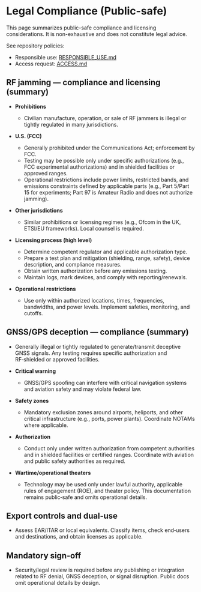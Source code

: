 # Legal Compliance (Public-safe)

This page summarizes public-safe compliance and licensing considerations. It is
non-exhaustive and does not constitute legal advice.

See repository policies:

- Responsible use:
  [RESPONSIBLE_USE.md](https://github.com/JustAGhosT/PhoenixRooivalk/blob/main/RESPONSIBLE_USE.md)
- Access request:
  [ACCESS.md](https://github.com/JustAGhosT/PhoenixRooivalk/blob/main/ACCESS.md)

## RF jamming — compliance and licensing (summary)

- **Prohibitions**

  - Civilian manufacture, operation, or sale of RF jammers is illegal or tightly
    regulated in many jurisdictions.

- **U.S. (FCC)**

  - Generally prohibited under the Communications Act; enforcement by FCC.
  - Testing may be possible only under specific authorizations (e.g., FCC
    experimental authorizations) and in shielded facilities or approved ranges.
  - Operational restrictions include power limits, restricted bands, and
    emissions constraints defined by applicable parts (e.g., Part 5/Part 15 for
    experiments; Part 97 is Amateur Radio and does not authorize jamming).

- **Other jurisdictions**

  - Similar prohibitions or licensing regimes (e.g., Ofcom in the UK, ETSI/EU
    frameworks). Local counsel is required.

- **Licensing process (high level)**

  - Determine competent regulator and applicable authorization type.
  - Prepare a test plan and mitigation (shielding, range, safety), device
    description, and compliance measures.
  - Obtain written authorization before any emissions testing.
  - Maintain logs, mark devices, and comply with reporting/renewals.

- **Operational restrictions**
  - Use only within authorized locations, times, frequencies, bandwidths, and
    power levels. Implement safeties, monitoring, and cutoffs.

## GNSS/GPS deception — compliance (summary)

- Generally illegal or tightly regulated to generate/transmit deceptive GNSS
  signals. Any testing requires specific authorization and RF‑shielded or
  approved facilities.

- **Critical warning**

  - GNSS/GPS spoofing can interfere with critical navigation systems and
    aviation safety and may violate federal law.

- **Safety zones**

  - Mandatory exclusion zones around airports, heliports, and other critical
    infrastructure (e.g., ports, power plants). Coordinate NOTAMs where
    applicable.

- **Authorization**

  - Conduct only under written authorization from competent authorities and in
    shielded facilities or certified ranges. Coordinate with aviation and public
    safety authorities as required.

- **Wartime/operational theaters**
  - Technology may be used only under lawful authority, applicable rules of
    engagement (ROE), and theater policy. This documentation remains public‑safe
    and omits operational details.

## Export controls and dual‑use

- Assess EAR/ITAR or local equivalents. Classify items, check end‑users and
  destinations, and obtain licenses as applicable.

## Mandatory sign‑off

- Security/legal review is required before any publishing or integration related
  to RF denial, GNSS deception, or signal disruption. Public docs omit
  operational details by design.
